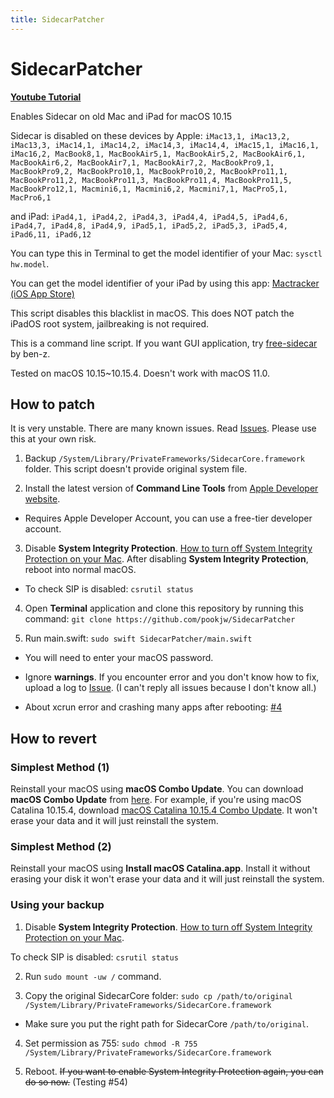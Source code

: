 ```yaml
---
title: SidecarPatcher
---
```

# SidecarPatcher

[**Youtube Tutorial**](https://www.youtube.com/watch?v=YJ4FLFL7nUE)

Enables Sidecar on old Mac and iPad for macOS 10.15

Sidecar is disabled on these devices by Apple: `iMac13,1, iMac13,2, iMac13,3, iMac14,1, iMac14,2, iMac14,3, iMac14,4, iMac15,1, iMac16,1, iMac16,2, MacBook8,1, MacBookAir5,1, MacBookAir5,2, MacBookAir6,1, MacBookAir6,2, MacBookAir7,1, MacBookAir7,2, MacBookPro9,1, MacBookPro9,2, MacBookPro10,1, MacBookPro10,2, MacBookPro11,1, MacBookPro11,2, MacBookPro11,3, MacBookPro11,4, MacBookPro11,5, MacBookPro12,1, Macmini6,1, Macmini6,2, Macmini7,1, MacPro5,1, MacPro6,1`

and iPad: `iPad4,1, iPad4,2, iPad4,3, iPad4,4, iPad4,5, iPad4,6, iPad4,7, iPad4,8, iPad4,9, iPad5,1, iPad5,2, iPad5,3, iPad5,4, iPad6,11, iPad6,12`

You can type this in Terminal to get the model identifier of your Mac: `sysctl hw.model`.

You can get the model identifier of your iPad by using this app: [Mactracker (iOS App Store)](https://apps.apple.com/us/app/mactracker/id311421597)

This script disables this blacklist in macOS. This does NOT patch the iPadOS root system, jailbreaking is not required.

This is a command line script. If you want GUI application, try [free-sidecar](https://github.com/ben-z/free-sidecar) by ben-z.

Tested on macOS 10.15~10.15.4. Doesn't work with macOS 11.0.

## How to patch

It is very unstable. There are many known issues. Read [Issues](https://github.com/pookjw/SidecarPatcher/issues). Please use this at your own risk.

1. Backup `/System/Library/PrivateFrameworks/SidecarCore.framework` folder. This script doesn't provide original system file.

2. Install the latest version of **Command Line Tools** from [Apple Developer website](https://developer.apple.com/download/more/).

- Requires Apple Developer Account, you can use a free-tier developer account.

3. Disable **System Integrity Protection**. [How to turn off System Integrity Protection on your Mac](https://www.imore.com/how-turn-system-integrity-protection-macos). After disabling **System Integrity Protection**, reboot into normal macOS.

- To check SIP is disabled: `csrutil status`

4. Open **Terminal** application and clone this repository by running this command: `git clone https://github.com/pookjw/SidecarPatcher`

5. Run main.swift: `sudo swift SidecarPatcher/main.swift`

- You will need to enter your macOS password.

- Ignore **warnings**. If you encounter error and you don't know how to fix, upload a log to [Issue](https://github.com/pookjw/SidecarPatcher/issues). (I can't reply all issues because I don't know all.)

- About xcrun error and crashing many apps after rebooting: [#4](https://github.com/pookjw/SidecarPatcher/issues/4)

## How to revert

### Simplest Method (1)

Reinstall your macOS using **macOS Combo Update**. You can download **macOS Combo Update** from [here](https://support.apple.com/downloads/macos). For example, if you're using macOS Catalina 10.15.4, download [macOS Catalina 10.15.4 Combo Update](https://support.apple.com/kb/DL2037?viewlocale=en_US&locale=en_US). It won't erase your data and it will just reinstall the system.

### Simplest Method (2)

Reinstall your macOS using **Install macOS Catalina.app**. Install it without erasing your disk it won't erase your data and it will just reinstall the system.

### Using your backup

1. Disable **System Integrity Protection**. [How to turn off System Integrity Protection on your Mac](https://www.imore.com/how-turn-system-integrity-protection-macos).

To check SIP is disabled: `csrutil status` 

2. Run `sudo mount -uw /` command.

3. Copy the original SidecarCore folder: `sudo cp /path/to/original /System/Library/PrivateFrameworks/SidecarCore.framework`

- Make sure you put the right path for SidecarCore `/path/to/original`.

4. Set permission as 755: `sudo chmod -R 755 /System/Library/PrivateFrameworks/SidecarCore.framework`

5. Reboot. ~~If you want to enable System Integrity Protection again, you can do so now.~~ (Testing #54)

